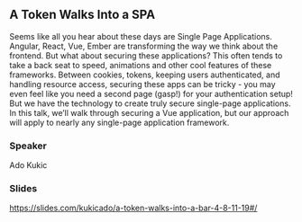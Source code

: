 ## A Token Walks Into a SPA
Seems like all you hear about these days are Single Page Applications. Angular, React, Vue, Ember are transforming the way we think about the frontend. But what about securing these applications? This often tends to take a back seat to speed, animations and other cool features of these frameworks. Between cookies, tokens, keeping users authenticated, and handling resource access, securing these apps can be tricky - you may even feel like you need a second page (gasp!) for your authentication setup! But we have the technology to create truly secure single-page applications. In this talk, we’ll walk through securing a Vue application, but our approach will apply to nearly any single-page application framework.

### Speaker
Ado Kukic

### Slides

https://slides.com/kukicado/a-token-walks-into-a-bar-4-8-11-19#/
